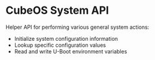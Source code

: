 # CubeOS System API

Helper API for performing various general system actions:

- Initialize system configuration information
- Lookup specific configuration values
- Read and write U-Boot environment variables